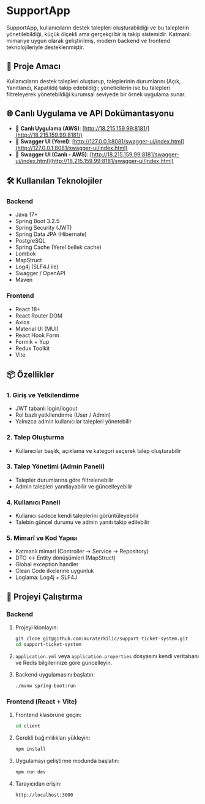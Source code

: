# SupportApp

SupportApp, kullanıcıların destek talepleri oluşturabildiği ve bu taleplerin yönetilebildiği, küçük ölçekli ama gerçekçi bir iş takip sistemidir. Katmanlı mimariye uygun olarak geliştirilmiş, modern backend ve frontend teknolojileriyle desteklenmiştir.

## 🎯 Proje Amacı

Kullanıcıların destek talepleri oluşturup, taleplerinin durumlarını (Açık, Yanıtlandı, Kapatıldı) takip edebildiği; yöneticilerin ise bu talepleri filtreleyerek yönetebildiği kurumsal seviyede bir örnek uygulama sunar.

## 🌐 Canlı Uygulama ve API Dokümantasyonu

- 🔗 **Canlı Uygulama (AWS)**: [http://18.215.159.99:8181/](http://18.215.159.99:8181/)
- 📘 **Swagger UI (Yerel)**: [http://127.0.0.1:8081/swagger-ui/index.html](http://127.0.0.1:8081/swagger-ui/index.html)
- 📘 **Swagger UI (Canlı - AWS)**: [http://18.215.159.99:8181/swagger-ui/index.html](http://18.215.159.99:8181/swagger-ui/index.html)

## 🛠️ Kullanılan Teknolojiler

### Backend

- Java 17+
- Spring Boot 3.2.5
- Spring Security (JWT)
- Spring Data JPA (Hibernate)
- PostgreSQL
- Spring Cache (Yerel bellek cache)
- Lombok
- MapStruct
- Log4j (SLF4J ile)
- Swagger / OpenAPI
- Maven

### Frontend

- React 18+
- React Router DOM
- Axios
- Material UI (MUI)
- React Hook Form
- Formik + Yup
- Redux Toolkit
- Vite

## 📦 Özellikler

### 1. Giriş ve Yetkilendirme
- JWT tabanlı login/logout
- Rol bazlı yetkilendirme (User / Admin)
- Yalnızca admin kullanıcılar talepleri yönetebilir

### 2. Talep Oluşturma
- Kullanıcılar başlık, açıklama ve kategori seçerek talep oluşturabilir

### 3. Talep Yönetimi (Admin Paneli)
- Talepler durumlarına göre filtrelenebilir
- Admin talepleri yanıtlayabilir ve güncelleyebilir

### 4. Kullanıcı Paneli
- Kullanıcı sadece kendi taleplerini görüntüleyebilir
- Talebin güncel durumu ve admin yanıtı takip edilebilir

### 5. Mimarî ve Kod Yapısı
- Katmanlı mimari (Controller → Service → Repository)
- DTO ↔ Entity dönüşümleri (MapStruct)
- Global exception handler
- Clean Code ilkelerine uygunluk
- Loglama: Log4j + SLF4J

## 🚀 Projeyi Çalıştırma

### Backend

1. Projeyi klonlayın:
   ```bash
   git clone git@github.com:muraterkilic/support-ticket-system.git
   cd support-ticket-system
   ```

2. `application.yml` veya `application.properties` dosyasını kendi veritabanı ve Redis bilgilerinize göre güncelleyin.

3. Backend uygulamasını başlatın:
   ```bash
   ./mvnw spring-boot:run
   ```

### Frontend (React + Vite)

1. Frontend klasörüne geçin:
   ```bash
   cd client
   ```

2. Gerekli bağımlılıkları yükleyin:
   ```bash
   npm install
   ```

3. Uygulamayı geliştirme modunda başlatın:
   ```bash
   npm run dev
   ```

4. Tarayıcıdan erişin:
   ```
   http://localhost:3000
   ```
